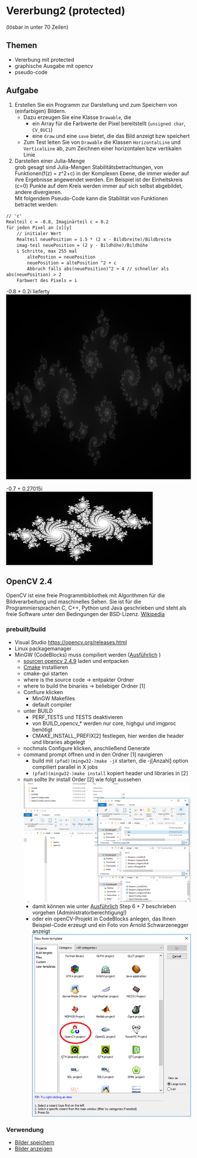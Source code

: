 # Vererbung2 (protected)
(lösbar in unter 70 Zeilen)
## Themen
+ Vererbung mit protected
+ graphische Ausgabe mit opencv
+ pseudo-code

## Aufgabe
1. Erstellen Sie ein Programm zur Darstellung und zum Speichern von (einfarbigen) Bildern.
    - Dazu erzeugen Sie eine Klasse ``Drawable``, die
        - ein Array für die Farbwerte der Pixel bereitstellt (``unsigned char``, ``CV_8UC1``)
        - eine ``draw`` und eine ``save`` bietet, die das Bild anzeigt bzw speichert
    - Zum Test leiten Sie von ``Drawable`` die Klassen ``HorizontalLine`` und ``VerticalLine`` ab, zum Zeichnen einer horizontalen bzw vertikalen Linie
2. Darstellen einer Julia-Menge <br>grob gesagt sind Julia-Mengen Stabilitätsbetrachtungen, von Funktionen(f(z) = z^2+c) in der Komplexen Ebene, die immer wieder auf ihre Ergebnisse angewendet werden. Ein Beispiel ist der Einheitskreis (c=0) Punkte auf dem Kreis werden immer auf sich selbst abgebildet, andere divergieren.<br>Mit folgendem Pseudo-Code kann die Stabilität von Funktionen betractet werden:
```
// 'c'
Realteil c = -0.8, Imaginärteil c = 0.2
für jeden Pixel an [x][y]
    // initialer Wert
    Realteil neuePosition = 1.5 * (2 x - Bildbreite)/Bildbreite
    imag-teil neuePosition = (2 y - Bildhöhe)/Bildhöhe
    i Schritte, max 255 mal
        altePostion = neuePosition
        neuePosition = altePosition ^2 + c
        Abbruch falls abs(neuePosition)^2 > 4 // schneller als abs(neuePosition) > 2
    Farbwert des Pixels = i
```
-0.8 + 0.2i lieferty<br>
![](m0k8p0k2.png?s=200)

-0.7 + 0.27015i<br>
![](test.png)

## OpenCV 2.4
OpenCV ist eine freie Programmbibliothek mit Algorithmen für die Bildverarbeitung und maschinelles Sehen. Sie ist für die Programmiersprachen C, C++, Python und Java geschrieben und steht als freie Software unter den Bedingungen der BSD-Lizenz. [Wikipedia](https://de.wikipedia.org/wiki/OpenCV)
### prebuilt/build
- Visual Studio https://opencv.org/releases.html
- Linux packagemanager
- MinGW (CodeBlocks) muss compiliert werden ([Ausführlich](https://www.kevinhughes.ca/tutorials/opencv-install-on-windows-with-codeblocks-and-mingw) )
    - [sourcen opencv 2.4.9](http://sourceforge.net/projects/opencvlibrary/files/opencv-unix/2.4.9/opencv-2.4.9.zip/download) laden und entpacken
    - [Cmake](https://cmake.org/download/) installieren
    - cmake-gui starten
    - where is the source code -> entpakter Ordner
    - where to build the binaries -> beliebiger Ordner [1]
    - Confiure klicken 
        - MinGW Makefiles
        - default compiler
    - unter BUILD
        - PERF_TESTS und TESTS deaktivieren
        - von BUILD_opencv_* werden nur core, highgui und imgproc benötigt
        - CMAKE_INSTALL_PREFIX[2] festlegen, hier werden die header und libraries abgelegt
    - nochmals Configure klicken, anschließend Generate
    - command prompt öffnen und in den Ordner [1] navigieren
        - build mit ``(pfad)(mingw32-)make -jX`` starten, die -j[Anzahl] option compiliert parallel in X jobs
        - ``(pfad)(mingw32-)make install`` kopiert header und libraries in [2]
    - nun sollte Ihr install Order [2] wie folgt aussehen <br> ![](installFolder.png)
        - damit können wie unter [Ausführlich](https://www.kevinhughes.ca/tutorials/opencv-install-on-windows-with-codeblocks-and-mingw) Step 6 + 7 beschrieben vorgehen (Administratorberechtigung!)
        - oder ein openCV-Projekt in CodeBlocks anlegen, das Ihnen Beispiel-Code erzeugt und ein Foto von Arnold Schwarzenegger anzeigt<br>![](projecthelper.png)

### Verwendung
- [Bilder speichern](https://docs.opencv.org/2.4/modules/highgui/doc/reading_and_writing_images_and_video.html)
- [Bilder anzeigen](https://docs.opencv.org/2.4/modules/highgui/doc/user_interface.html?highlight=imshow#imshow)



